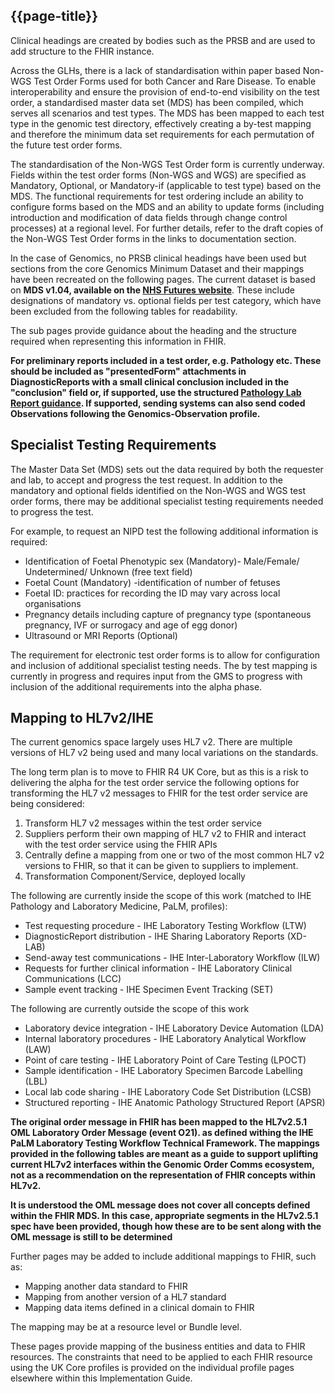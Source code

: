 ## {{page-title}}

Clinical headings are created by bodies such as the PRSB and are used to add structure to the FHIR instance. 

Across the GLHs, there is a lack of standardisation within paper based Non-WGS Test Order Forms used for both Cancer and Rare Disease. To enable interoperability and ensure the provision of end-to-end visibility on the test order, a standardised master data set (MDS) has been compiled, which serves all scenarios and test types. The MDS has been mapped to each test type in the genomic test directory, effectively creating a by-test mapping and therefore the minimum data set requirements for each permutation of the future test order forms. 

The standardisation of the Non-WGS Test Order form is currently underway. Fields within the test order forms (Non-WGS and WGS) are specified as Mandatory, Optional, or Mandatory-if (applicable to test type) based on the MDS. The functional requirements for test ordering include an ability to configure forms based on the MDS and an ability to update forms (including introduction and modification of data fields through change control processes) at a regional level. For further details, refer to the draft copies of the Non-WGS Test Order forms in the links to documentation section. 

In the case of Genomics, no PRSB clinical headings have been used but sections from the core Genomics Minimum Dataset and their mappings have been recreated on the following pages. The current dataset is based on **MDS v1.04, available on the [NHS Futures website](https://future.nhs.uk/NHSgenomics/view?objectId=222250117)**. These include designations of mandatory vs. optional fields per test category, which have been excluded from the following tables for readability. 

The sub pages provide guidance about the heading and the structure required when representing this information in FHIR.

**For preliminary reports included in a test order, e.g. Pathology etc. These should be included as "presentedForm" attachments in DiagnosticReports with a small clinical conclusion included in the "conclusion" field or, if supported, use the structured [Pathology Lab Report guidance](). If supported, sending systems can also send coded Observations following the Genomics-Observation profile.**

## Specialist Testing Requirements 

The Master Data Set (MDS) sets out the data required by both the requester and lab, to accept and progress the test request. In addition to the mandatory and optional fields identified on the Non-WGS and WGS test order forms, there may be additional specialist testing requirements needed to progress the test. 

For example, to request an NIPD test the following additional information is required:

- Identification of Foetal Phenotypic sex (Mandatory)- Male/Female/ Undetermined/ Unknown (free text field)
- Foetal Count (Mandatory) -identification of number of fetuses
- Foetal ID: practices for recording the ID may vary across local organisations
- Pregnancy details including capture of pregnancy type (spontaneous pregnancy, IVF or surrogacy and age of egg donor)
- Ultrasound or MRI Reports (Optional)

The requirement for electronic test order forms is to allow for configuration and inclusion of additional specialist testing needs. The by test mapping is currently in progress and requires input from the GMS to progress with inclusion of the additional requirements into the alpha phase.

## Mapping to HL7v2/IHE

The current genomics space largely uses HL7 v2. There are multiple versions of HL7 v2 being used and many local variations on the standards.

The long term plan is to move to FHIR R4 UK Core, but as this is a risk to delivering the alpha for the test order service the following options for transforming the HL7 v2 messages to FHIR for the test order service are being considered:

1. Transform HL7 v2 messages within the test order service
2. Suppliers perform their own mapping of HL7 v2 to FHIR and interact with the test order service using the FHIR APIs
3. Centrally define a mapping from one or two of the most common HL7 v2 versions to FHIR, so that it can be given to suppliers to implement.
4. Transformation Component/Service, deployed locally

The following are currently inside the scope of this work (matched to IHE Pathology and Laboratory Medicine, PaLM, profiles):

- Test requesting procedure - IHE Laboratory Testing Workflow (LTW)
- DiagnosticReport distribution - IHE Sharing Laboratory Reports (XD-LAB)
- Send-away test communications - IHE Inter-Laboratory Workflow (ILW)
- Requests for further clinical information - IHE Laboratory Clinical Communications (LCC)
- Sample event tracking - IHE Specimen Event Tracking (SET)

The following are currently outside the scope of this work

- Laboratory device integration - IHE Laboratory Device Automation (LDA)
- Internal laboratory procedures - IHE Laboratory Analytical Workflow (LAW)
- Point of care testing - IHE Laboratory Point of Care Testing (LPOCT)
- Sample identification - IHE Laboratory Specimen Barcode Labelling (LBL)
- Local lab code sharing - IHE Laboratory Code Set Distribution (LCSB)
- Structured reporting - IHE Anatomic Pathology Structured Report (APSR)

**The original order message in FHIR has been mapped to the HL7v2.5.1 OML Laboratory Order Message (event O21). as defined withing the IHE PaLM Laboratory Testing Workflow Technical Framework. The mappings provided in the following tables are meant as a guide to support uplifting current HL7v2 interfaces within the Genomic Order Comms ecosystem, not as a recommendation on the representation of FHIR concepts within HL7v2.**

**It is understood the OML message does not cover all concepts defined within the FHIR MDS. In this case, appropriate segments in the HL7v2.5.1 spec have been provided, though how these are to be sent along with the OML message is still to be determined**

Further pages may be added to include additional mappings to FHIR, such as:

- Mapping another data standard to FHIR
- Mapping from another version of a HL7 standard
- Mapping data items defined in a clinical domain to FHIR

The mapping may be at a resource level or Bundle level.

These pages provide mapping of the business entities and data to FHIR resources. The constraints that need to be applied to each FHIR resource using the UK Core profiles is provided on the individual profile pages elsewhere within this Implementation Guide.